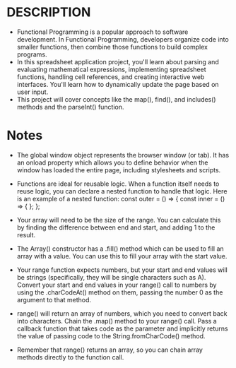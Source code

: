# DESCRIPTION

- Functional Programming is a popular approach to software development. In Functional Programming, developers organize code into smaller functions, then combine those functions to build complex programs.
- In this spreadsheet application project, you'll learn about parsing and evaluating mathematical expressions, implementing spreadsheet functions, handling cell references, and creating interactive web interfaces. You'll learn how to dynamically update the page based on user input.
- This project will cover concepts like the map(), find(), and includes() methods and the parseInt() function.

# Notes

- The global window object represents the browser window (or tab). It has an onload property which allows you to define behavior when the window has loaded the entire page, including stylesheets and scripts.
- Functions are ideal for reusable logic. When a function itself needs to reuse logic, you can declare a nested function to handle that logic. Here is an example of a nested function:
  const outer = () => {
  const inner = () => {
  };
  };

- Your array will need to be the size of the range. You can calculate this by finding the difference between end and start, and adding 1 to the result.
- The Array() constructor has a .fill() method which can be used to fill an array with a value. You can use this to fill your array with the start value.
- Your range function expects numbers, but your start and end values will be strings (specifically, they will be single characters such as A). Convert your start and end values in your range() call to numbers by using the .charCodeAt() method on them, passing the number 0 as the argument to that method.
- range() will return an array of numbers, which you need to convert back into characters. Chain the .map() method to your range() call. Pass a callback function that takes code as the parameter and implicitly returns the value of passing code to the String.fromCharCode() method.
- Remember that range() returns an array, so you can chain array methods directly to the function call.